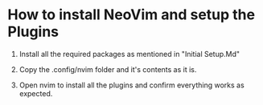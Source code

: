 # How to install NeoVim and setup the Plugins

1. Install all the required packages as mentioned in "Initial Setup.Md"

2. Copy the .config/nvim folder and it's contents as it is.

3. Open nvim to install all the plugins and confirm everything works as expected.
